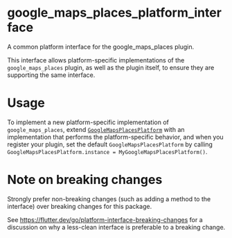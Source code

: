 # google_maps_places_platform_interface

A common platform interface for the google_maps_places plugin.

This interface allows platform-specific implementations of the `google_maps_places`
plugin, as well as the plugin itself, to ensure they are supporting the
same interface.

# Usage

To implement a new platform-specific implementation of `google_maps_places`, extend
[`GoogleMapsPlacesPlatform`][2] with an implementation that performs the
platform-specific behavior, and when you register your plugin, set the default
`GoogleMapsPlacesPlatform` by calling
`GoogleMapsPlacesPlatform.instance = MyGoogleMapsPlacesPlatform()`.

# Note on breaking changes

Strongly prefer non-breaking changes (such as adding a method to the interface)
over breaking changes for this package.

See https://flutter.dev/go/platform-interface-breaking-changes for a discussion
on why a less-clean interface is preferable to a breaking change.

[1]: ../google_maps_places
[2]: lib/google_maps_places_platform_interface.dart
